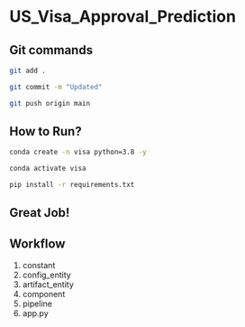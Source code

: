# US_Visa_Approval_Prediction


## Git commands


```bash
git add .

git commit -m "Updated"

git push origin main
```
## How to Run?

```bash
conda create -n visa python=3.8 -y
```

```bash
conda activate visa
```

```bash
pip install -r requirements.txt
```
## Great Job!

## Workflow

1. constant
2. config_entity
3. artifact_entity
4. component
5. pipeline
6. app.py